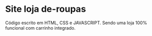 # Site loja de-roupas
Código escrito em HTML, CSS e JAVASCRIPT. Sendo uma loja 100% funcional com carrinho integrado.
